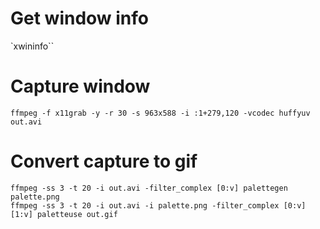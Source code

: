 # Get window info

`xwininfo``

# Capture window

`ffmpeg -f x11grab -y -r 30 -s 963x588 -i :1+279,120 -vcodec huffyuv out.avi`

# Convert capture to gif

```
ffmpeg -ss 3 -t 20 -i out.avi -filter_complex [0:v] palettegen palette.png
ffmpeg -ss 3 -t 20 -i out.avi -i palette.png -filter_complex [0:v][1:v] paletteuse out.gif
```
